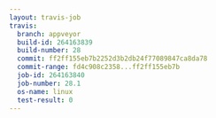 ```yaml
---
layout: travis-job
travis:
  branch: appveyor
  build-id: 264163839
  build-number: 28
  commit: ff2ff155eb7b2252d3b2db24f77089847ca8da78
  commit-range: fd4c908c2358...ff2ff155eb7b
  job-id: 264163840
  job-number: 28.1
  os-name: linux
  test-result: 0
---
```


